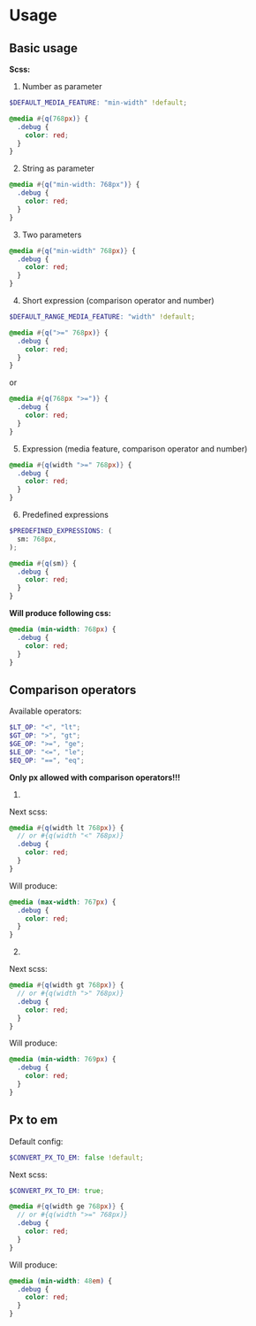 # Usage

## Basic usage

**Scss:**

1. Number as parameter

```scss
$DEFAULT_MEDIA_FEATURE: "min-width" !default;
```

```scss
@media #{q(768px)} {
  .debug {
    color: red;
  }
}
```

2. String as parameter

```scss
@media #{q("min-width: 768px")} {
  .debug {
    color: red;
  }
}
```

3. Two parameters

```scss
@media #{q("min-width" 768px)} {
  .debug {
    color: red;
  }
}
```

4. Short expression (comparison operator and number)

```scss
$DEFAULT_RANGE_MEDIA_FEATURE: "width" !default;
```

```scss
@media #{q(">=" 768px)} {
  .debug {
    color: red;
  }
}
```

or

```scss
@media #{q(768px ">=")} {
  .debug {
    color: red;
  }
}
```

5. Expression (media feature, comparison operator and number)

```scss
@media #{q(width ">=" 768px)} {
  .debug {
    color: red;
  }
}
```

6. Predefined expressions

```scss
$PREDEFINED_EXPRESSIONS: (
  sm: 768px,
);

@media #{q(sm)} {
  .debug {
    color: red;
  }
}
```

**Will produce following css:**

```css
@media (min-width: 768px) {
  .debug {
    color: red;
  }
}
```

## Comparison operators

Available operators:

```scss
$LT_OP: "<", "lt";
$GT_OP: ">", "gt";
$GE_OP: ">=", "ge";
$LE_OP: "<=", "le";
$EQ_OP: "==", "eq";
```

**Only px allowed with comparison operators!!!**

1.

Next scss:

```scss
@media #{q(width lt 768px)} {
  // or #{q(width "<" 768px)}
  .debug {
    color: red;
  }
}
```

Will produce:

```css
@media (max-width: 767px) {
  .debug {
    color: red;
  }
}
```

2.

Next scss:

```scss
@media #{q(width gt 768px)} {
  // or #{q(width ">" 768px)}
  .debug {
    color: red;
  }
}
```

Will produce:

```css
@media (min-width: 769px) {
  .debug {
    color: red;
  }
}
```

## Px to em

Default config:

```scss
$CONVERT_PX_TO_EM: false !default;
```

Next scss:

```scss
$CONVERT_PX_TO_EM: true;

@media #{q(width ge 768px)} {
  // or #{q(width ">=" 768px)}
  .debug {
    color: red;
  }
}
```

Will produce:

```css
@media (min-width: 48em) {
  .debug {
    color: red;
  }
}
```

